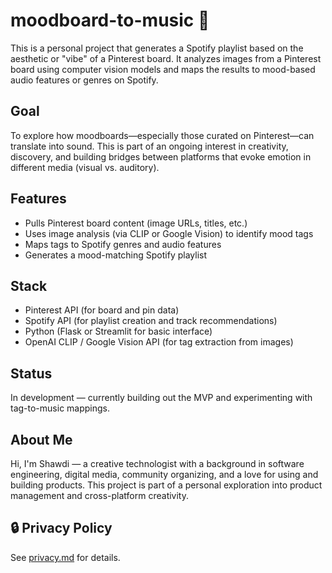 # moodboard-to-music 🎵

This is a personal project that generates a Spotify playlist based on the aesthetic or "vibe" of a Pinterest board. It analyzes images from a Pinterest board using computer vision models and maps the results to mood-based audio features or genres on Spotify.

## Goal

To explore how moodboards—especially those curated on Pinterest—can translate into sound. This is part of an ongoing interest in creativity, discovery, and building bridges between platforms that evoke emotion in different media (visual vs. auditory).

## Features

- Pulls Pinterest board content (image URLs, titles, etc.)
- Uses image analysis (via CLIP or Google Vision) to identify mood tags
- Maps tags to Spotify genres and audio features
- Generates a mood-matching Spotify playlist

## Stack

- Pinterest API (for board and pin data)
- Spotify API (for playlist creation and track recommendations)
- Python (Flask or Streamlit for basic interface)
- OpenAI CLIP / Google Vision API (for tag extraction from images)

## Status

In development — currently building out the MVP and experimenting with tag-to-music mappings.

## About Me

Hi, I'm Shawdi — a creative technologist with a background in software engineering, digital media, community organizing, and a love for using and building products. This project is part of a personal exploration into product management and cross-platform creativity.

## 🔒 Privacy Policy

See [privacy.md](./privacy.md) for details.
